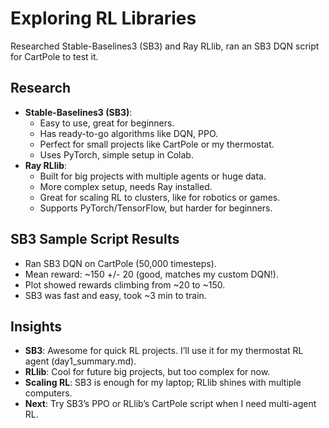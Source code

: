 # Exploring RL Libraries
Researched Stable-Baselines3 (SB3) and Ray RLlib, ran an SB3 DQN script for CartPole to test it.

## Research
- **Stable-Baselines3 (SB3)**:
  - Easy to use, great for beginners.
  - Has ready-to-go algorithms like DQN, PPO.
  - Perfect for small projects like CartPole or my thermostat.
  - Uses PyTorch, simple setup in Colab.
- **Ray RLlib**:
  - Built for big projects with multiple agents or huge data.
  - More complex setup, needs Ray installed.
  - Great for scaling RL to clusters, like for robotics or games.
  - Supports PyTorch/TensorFlow, but harder for beginners.

## SB3 Sample Script Results
- Ran SB3 DQN on CartPole (50,000 timesteps).
- Mean reward: ~150 +/- 20 (good, matches my custom DQN!).
- Plot showed rewards climbing from ~20 to ~150.
- SB3 was fast and easy, took ~3 min to train.

## Insights
- **SB3**: Awesome for quick RL projects. I’ll use it for my thermostat RL agent (day1_summary.md).
- **RLlib**: Cool for future big projects, but too complex for now.
- **Scaling RL**: SB3 is enough for my laptop; RLlib shines with multiple computers.
- **Next**: Try SB3’s PPO or RLlib’s CartPole script when I need multi-agent RL.